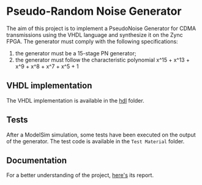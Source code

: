 # Pseudo-Random Noise Generator
The aim of this project is to implement a PseudoNoise Generator for CDMA transmissions using the VHDL language and synthesize it on the Zync FPGA. The generator must comply with the following specifications:
1. the generator must be a 15-stage PN generator;
2. the generator must follow the characteristic polynomial x^15 + x^13 + x^9 + x^8 + x^7 + x^5 + 1

## VHDL implementation
The VHDL implementation is available in the [hdl](https://github.com/ariannagavioli/PNG/tree/master/hdl) folder. 

## Tests
After a ModelSim simulation, some tests have been executed on the output of the generator. The test code is available in the `Test Material` folder.

## Documentation
For a better understanding of the project, [here's](https://github.com/ariannagavioli/PNG/blob/master/Report.pdf) its report.
